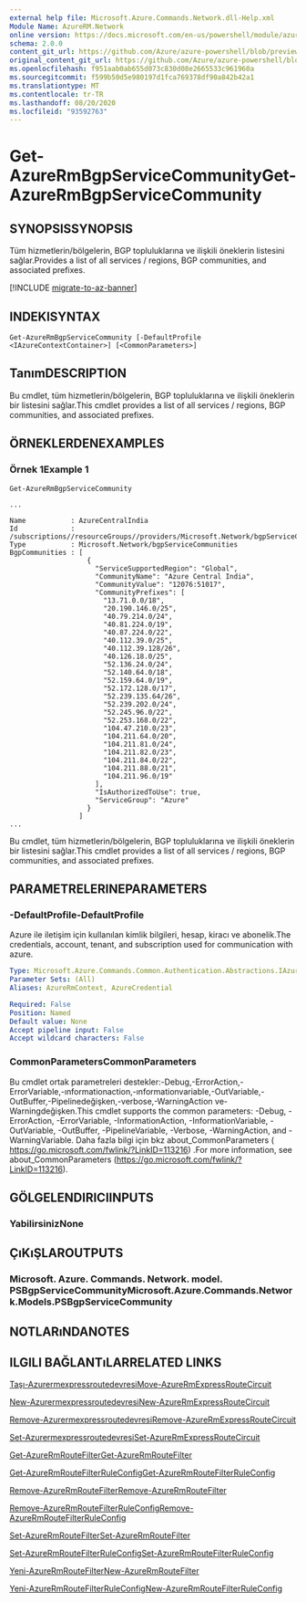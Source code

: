 ```yaml
---
external help file: Microsoft.Azure.Commands.Network.dll-Help.xml
Module Name: AzureRM.Network
online version: https://docs.microsoft.com/en-us/powershell/module/azurerm.network/get-azurermbgpservicecommunity
schema: 2.0.0
content_git_url: https://github.com/Azure/azure-powershell/blob/preview/src/ResourceManager/Network/Commands.Network/help/Get-AzureRmBgpServiceCommunity.md
original_content_git_url: https://github.com/Azure/azure-powershell/blob/preview/src/ResourceManager/Network/Commands.Network/help/Get-AzureRmBgpServiceCommunity.md
ms.openlocfilehash: f951aab0ab655d073c830d08e2665533c961960a
ms.sourcegitcommit: f599b50d5e980197d1fca769378df90a842b42a1
ms.translationtype: MT
ms.contentlocale: tr-TR
ms.lasthandoff: 08/20/2020
ms.locfileid: "93592763"
---
```

# <span data-ttu-id="88545-101">Get-AzureRmBgpServiceCommunity</span><span class="sxs-lookup"><span data-stu-id="88545-101">Get-AzureRmBgpServiceCommunity</span></span>

## <span data-ttu-id="88545-102">SYNOPSIS</span><span class="sxs-lookup"><span data-stu-id="88545-102">SYNOPSIS</span></span>
<span data-ttu-id="88545-103">Tüm hizmetlerin/bölgelerin, BGP topluluklarına ve ilişkili öneklerin listesini sağlar.</span><span class="sxs-lookup"><span data-stu-id="88545-103">Provides a list of all services / regions, BGP communities, and associated prefixes.</span></span>

[!INCLUDE [migrate-to-az-banner](../../includes/migrate-to-az-banner.md)]

## <span data-ttu-id="88545-104">INDEKI</span><span class="sxs-lookup"><span data-stu-id="88545-104">SYNTAX</span></span>

```
Get-AzureRmBgpServiceCommunity [-DefaultProfile <IAzureContextContainer>] [<CommonParameters>]
```

## <span data-ttu-id="88545-105">Tanım</span><span class="sxs-lookup"><span data-stu-id="88545-105">DESCRIPTION</span></span>
<span data-ttu-id="88545-106">Bu cmdlet, tüm hizmetlerin/bölgelerin, BGP topluluklarına ve ilişkili öneklerin bir listesini sağlar.</span><span class="sxs-lookup"><span data-stu-id="88545-106">This cmdlet provides a list of all services / regions, BGP communities, and associated prefixes.</span></span>

## <span data-ttu-id="88545-107">ÖRNEKLERDEN</span><span class="sxs-lookup"><span data-stu-id="88545-107">EXAMPLES</span></span>

### <span data-ttu-id="88545-108">Örnek 1</span><span class="sxs-lookup"><span data-stu-id="88545-108">Example 1</span></span>
```
Get-AzureRmBgpServiceCommunity

...

Name           : AzureCentralIndia
Id             : /subscriptions//resourceGroups//providers/Microsoft.Network/bgpServiceCommunities/AzureCentralIndia
Type           : Microsoft.Network/bgpServiceCommunities
BgpCommunities : [
                   {
                     "ServiceSupportedRegion": "Global",
                     "CommunityName": "Azure Central India",
                     "CommunityValue": "12076:51017",
                     "CommunityPrefixes": [
                       "13.71.0.0/18",
                       "20.190.146.0/25",
                       "40.79.214.0/24",
                       "40.81.224.0/19",
                       "40.87.224.0/22",
                       "40.112.39.0/25",
                       "40.112.39.128/26",
                       "40.126.18.0/25",
                       "52.136.24.0/24",
                       "52.140.64.0/18",
                       "52.159.64.0/19",
                       "52.172.128.0/17",
                       "52.239.135.64/26",
                       "52.239.202.0/24",
                       "52.245.96.0/22",
                       "52.253.168.0/22",
                       "104.47.210.0/23",
                       "104.211.64.0/20",
                       "104.211.81.0/24",
                       "104.211.82.0/23",
                       "104.211.84.0/22",
                       "104.211.88.0/21",
                       "104.211.96.0/19"
                     ],
                     "IsAuthorizedToUse": true,
                     "ServiceGroup": "Azure"
                   }
                 ]
...
```

<span data-ttu-id="88545-109">Bu cmdlet, tüm hizmetlerin/bölgelerin, BGP topluluklarına ve ilişkili öneklerin bir listesini sağlar.</span><span class="sxs-lookup"><span data-stu-id="88545-109">This cmdlet provides a list of all services / regions, BGP communities, and associated prefixes.</span></span>

## <span data-ttu-id="88545-110">PARAMETRELERINE</span><span class="sxs-lookup"><span data-stu-id="88545-110">PARAMETERS</span></span>

### <span data-ttu-id="88545-111">-DefaultProfile</span><span class="sxs-lookup"><span data-stu-id="88545-111">-DefaultProfile</span></span>
<span data-ttu-id="88545-112">Azure ile iletişim için kullanılan kimlik bilgileri, hesap, kiracı ve abonelik.</span><span class="sxs-lookup"><span data-stu-id="88545-112">The credentials, account, tenant, and subscription used for communication with azure.</span></span>

```yaml
Type: Microsoft.Azure.Commands.Common.Authentication.Abstractions.IAzureContextContainer
Parameter Sets: (All)
Aliases: AzureRmContext, AzureCredential

Required: False
Position: Named
Default value: None
Accept pipeline input: False
Accept wildcard characters: False
```

### <span data-ttu-id="88545-113">CommonParameters</span><span class="sxs-lookup"><span data-stu-id="88545-113">CommonParameters</span></span>
<span data-ttu-id="88545-114">Bu cmdlet ortak parametreleri destekler:-Debug,-ErrorAction,-ErrorVariable,-ınformationaction,-ınformationvariable,-OutVariable,-OutBuffer,-Pipelinedeğişken,-verbose,-WarningAction ve-Warningdeğişken.</span><span class="sxs-lookup"><span data-stu-id="88545-114">This cmdlet supports the common parameters: -Debug, -ErrorAction, -ErrorVariable, -InformationAction, -InformationVariable, -OutVariable, -OutBuffer, -PipelineVariable, -Verbose, -WarningAction, and -WarningVariable.</span></span> <span data-ttu-id="88545-115">Daha fazla bilgi için bkz about_CommonParameters ( https://go.microsoft.com/fwlink/?LinkID=113216) .</span><span class="sxs-lookup"><span data-stu-id="88545-115">For more information, see about_CommonParameters (https://go.microsoft.com/fwlink/?LinkID=113216).</span></span>

## <span data-ttu-id="88545-116">GÖLGELENDIRICI</span><span class="sxs-lookup"><span data-stu-id="88545-116">INPUTS</span></span>

### <span data-ttu-id="88545-117">Yabilirsiniz</span><span class="sxs-lookup"><span data-stu-id="88545-117">None</span></span>

## <span data-ttu-id="88545-118">ÇıKıŞLAR</span><span class="sxs-lookup"><span data-stu-id="88545-118">OUTPUTS</span></span>

### <span data-ttu-id="88545-119">Microsoft. Azure. Commands. Network. model. PSBgpServiceCommunity</span><span class="sxs-lookup"><span data-stu-id="88545-119">Microsoft.Azure.Commands.Network.Models.PSBgpServiceCommunity</span></span>

## <span data-ttu-id="88545-120">NOTLARıNDA</span><span class="sxs-lookup"><span data-stu-id="88545-120">NOTES</span></span>

## <span data-ttu-id="88545-121">ILGILI BAĞLANTıLAR</span><span class="sxs-lookup"><span data-stu-id="88545-121">RELATED LINKS</span></span>

[<span data-ttu-id="88545-122">Taşı-Azurermexpressroutedevresi</span><span class="sxs-lookup"><span data-stu-id="88545-122">Move-AzureRmExpressRouteCircuit</span></span>](Move-AzureRmExpressRouteCircuit.md)

[<span data-ttu-id="88545-123">New-Azurermexpressroutedevresi</span><span class="sxs-lookup"><span data-stu-id="88545-123">New-AzureRmExpressRouteCircuit</span></span>](New-AzureRmExpressRouteCircuit.md)

[<span data-ttu-id="88545-124">Remove-Azurermexpressroutedevresi</span><span class="sxs-lookup"><span data-stu-id="88545-124">Remove-AzureRmExpressRouteCircuit</span></span>](Remove-AzureRmExpressRouteCircuit.md)

[<span data-ttu-id="88545-125">Set-Azurermexpressroutedevresi</span><span class="sxs-lookup"><span data-stu-id="88545-125">Set-AzureRmExpressRouteCircuit</span></span>](Set-AzureRmExpressRouteCircuit.md)

[<span data-ttu-id="88545-126">Get-AzureRmRouteFilter</span><span class="sxs-lookup"><span data-stu-id="88545-126">Get-AzureRmRouteFilter</span></span>](Get-AzureRmRouteFilter.md)

[<span data-ttu-id="88545-127">Get-AzureRmRouteFilterRuleConfig</span><span class="sxs-lookup"><span data-stu-id="88545-127">Get-AzureRmRouteFilterRuleConfig</span></span>](Get-AzureRmRouteFilterRuleConfig.md)

[<span data-ttu-id="88545-128">Remove-AzureRmRouteFilter</span><span class="sxs-lookup"><span data-stu-id="88545-128">Remove-AzureRmRouteFilter</span></span>](Remove-AzureRmRouteFilter.md)

[<span data-ttu-id="88545-129">Remove-AzureRmRouteFilterRuleConfig</span><span class="sxs-lookup"><span data-stu-id="88545-129">Remove-AzureRmRouteFilterRuleConfig</span></span>](Remove-AzureRmRouteFilterRuleConfig.md)

[<span data-ttu-id="88545-130">Set-AzureRmRouteFilter</span><span class="sxs-lookup"><span data-stu-id="88545-130">Set-AzureRmRouteFilter</span></span>](Set-AzureRmRouteFilter.md)

[<span data-ttu-id="88545-131">Set-AzureRmRouteFilterRuleConfig</span><span class="sxs-lookup"><span data-stu-id="88545-131">Set-AzureRmRouteFilterRuleConfig</span></span>](Set-AzureRmRouteFilterRuleConfig.md)

[<span data-ttu-id="88545-132">Yeni-AzureRmRouteFilter</span><span class="sxs-lookup"><span data-stu-id="88545-132">New-AzureRmRouteFilter</span></span>](New-AzureRmRouteFilter.md)

[<span data-ttu-id="88545-133">Yeni-AzureRmRouteFilterRuleConfig</span><span class="sxs-lookup"><span data-stu-id="88545-133">New-AzureRmRouteFilterRuleConfig</span></span>](New-AzureRmRouteFilterRuleConfig.md)
